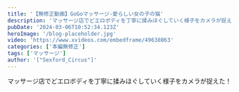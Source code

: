 ```yaml
---
title: '【無修正動画】GoGoマッサージ-愛らしい女の子の猫'
description: 'マッサージ店でどエロボディを丁寧に揉みほぐしていく様子をカメラが捉えた！'
pubDate: '2024-03-06T10:52:34.123Z'
heroImage: '/blog-placeholder.jpg'
video: 'https://www.xvideos.com/embedframe/49638063'
categories: ['本編無修正']
tags: ['マッサージ']
author: '["Sexford_Circus"]'
---
```


マッサージ店でどエロボディを丁寧に揉みほぐしていく様子をカメラが捉えた！
